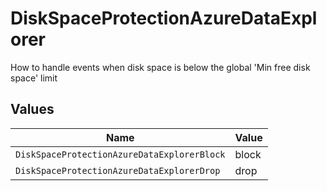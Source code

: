 # DiskSpaceProtectionAzureDataExplorer

How to handle events when disk space is below the global 'Min free disk space' limit


## Values

| Name                                        | Value                                       |
| ------------------------------------------- | ------------------------------------------- |
| `DiskSpaceProtectionAzureDataExplorerBlock` | block                                       |
| `DiskSpaceProtectionAzureDataExplorerDrop`  | drop                                        |